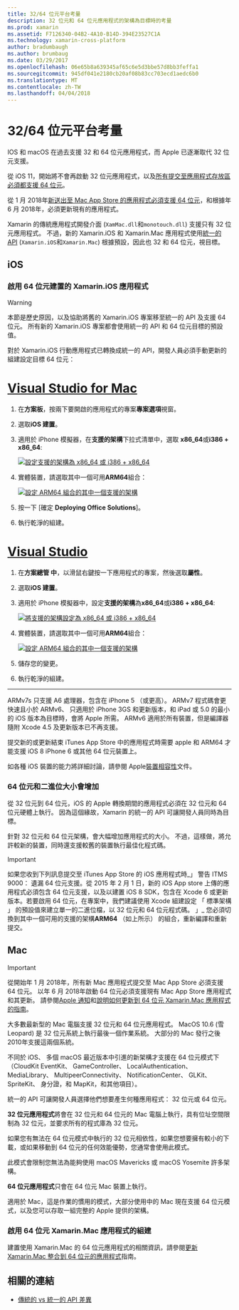 ```yaml
---
title: 32/64 位元平台考量
description: 32 位元和 64 位元應用程式的架構為目標時的考量
ms.prod: xamarin
ms.assetid: F7126340-04B2-4A10-B14D-394E23527C1A
ms.technology: xamarin-cross-platform
author: bradumbaugh
ms.author: brumbaug
ms.date: 03/29/2017
ms.openlocfilehash: 06e65b8a639345af65c6e5d3bbe57d8bb3feffa1
ms.sourcegitcommit: 945df041e2180cb20af08b83cc703ecd1aedc6b0
ms.translationtype: MT
ms.contentlocale: zh-TW
ms.lasthandoff: 04/04/2018
---
```

# <a name="3264-bit-platform-considerations"></a>32/64 位元平台考量

IOS 和 macOS 在過去支援 32 和 64 位元應用程式，而 Apple 已逐漸取代 32 位元支援。

從 iOS 11，開始將不會再啟動 32 位元應用程式，以及[所有提交至應用程式存放區必須都支援 64 位元](https://developer.apple.com/news/?id=06282017b)。

從 1 月 2018年[新送出至 Mac App Store 的應用程式必須支援 64 位元](https://developer.apple.com/news/?id=06282017a)，和根據年 6 月 2018年，必須更新現有的應用程式。

Xamarin 的傳統應用程式開發介面 (`XamMac.dll`和`monotouch.dll`) 支援只有 32 位元應用程式。 不過，新的 Xamarin.iOS 和 Xamarin.Mac 應用程式使用[統一的 API](~/cross-platform/macios/unified/index.md) (`Xamarin.iOS`和`Xamarin.Mac`) 根據預設，因此也 32 和 64 位元，視目標。

## <a name="ios"></a>iOS

<a name="enable-64" />

### <a name="enabling-64-bit-builds-of-xamarinios-apps"></a>啟用 64 位元建置的 Xamarin.iOS 應用程式

> [!WARNING]
> 本節是歷史原因，以及協助將舊的 Xamarin.iOS 專案移至統一的 API 及支援 64 位元。 所有新的 Xamarin.iOS 專案都會使用統一的 API 和 64 位元目標的預設值。

對於 Xamarin.iOS 行動應用程式已轉換成統一的 API，開發人員必須手動更新的組建設定目標 64 位元：

# <a name="visual-studio-for-mactabvsmac"></a>[Visual Studio for Mac](#tab/vsmac)

1. 在**方案板**，按兩下要開啟的應用程式的專案**專案選項**視窗。
2. 選取**iOS 建置**。
3. 適用於 iPhone 模擬器，在**支援的架構**下拉式清單中，選取  **x86\_64**或**i386 + x86\_64**:

   [![設定支援的架構為 x86\_64 或 i386 + x86\_64](Images/Image01.png "Setting Supported architectures to x86\_64 or i386 + x86\_64")](Images/Image01-large.png#lightbox) 

4. 實體裝置，請選取其中一個可用**ARM64**組合：

   [![設定 ARM64 組合的其中一個支援的架構](Images/Image02.png "ARM64 組合的其中一個設定支援的架構")](Images/Image02-large.png#lightbox)

5. 按一下 [確定 **Deploying Office Solutions**]。
6. 執行乾淨的組建。

# <a name="visual-studiotabvswin"></a>[Visual Studio](#tab/vswin)

1. 在**方案總管 中**，以滑鼠右鍵按一下應用程式的專案，然後選取**屬性**。
2. 選取**iOS 建置**。
3. 適用於 iPhone 模擬器中，設定**支援的架構**為**x86\_64**或**i386 + x86\_64**: 

   [![將支援的架構設定為 x86_64 或 i386 + x86\_64](Images/VS02.png "Setting Supported architectures to x86_64 or i386 + x86\_64")](Images/VS02-large.png#lightbox)

4. 實體裝置，請選取其中一個可用**ARM64**組合：
    
   [![設定 ARM64 組合的其中一個支援的架構](Images/VS01.png "ARM64 組合的其中一個設定支援的架構")](Images/VS01-large.png#lightbox)

5. 儲存您的變更。
6. 執行乾淨的組建。

-----

ARMv7s 只支援 A6 處理器，包含在 iPhone 5 （或更高）。 ARMv7 程式碼會更快速且小於 ARMv6、 只適用於 iPhone 3GS 和更新版本，和 iPad 或 5.0 的最小的 iOS 版本為目標時，會將 Apple 所需。 ARMv6 適用於所有裝置，但是編譯器隨附 Xcode 4.5 及更新版本已不再支援。 

提交新的或更新結束 iTunes App Store 中的應用程式時需要 apple 和 ARM64 才能支援 iOS 8 iPhone 6 或其他 64 位元裝置上。

如各種 iOS 裝置的能力將詳細討論，請參閱 Apple[裝置相容性](https://developer.apple.com/library/content/documentation/DeviceInformation/Reference/iOSDeviceCompatibility/DeviceCompatibilityMatrix/DeviceCompatibilityMatrix.html)文件。

### <a name="64-bit-and-binary-size-increases"></a>64 位元和二進位大小會增加

從 32 位元到 64 位元，iOS 的 Apple 轉換期間的應用程式必須在 32 位元和 64 位元硬體上執行。 因為這個緣故，Xamarin 的統一的 API 可讓開發人員同時為目標。

針對 32 位元和 64 位元架構，會大幅增加應用程式的大小。 不過，這樣做，將允許較新的裝置，同時還支援較舊的裝置執行最佳化程式碼。

> [!IMPORTANT]
> 如果您收到下列訊息提交至 iTunes App Store 的 iOS 應用程式時_」 警告 ITMS 9000： 遺漏 64 位元支援。從 2015 年 2 月 1 日，新的 iOS App store 上傳的應用程式必須包含 64 位元支援，以及以建置 iOS 8 SDK，包含在 Xcode 6 或更新版本。若要啟用 64 位元，在專案中，我們建議使用 Xcode 組建設定 「 標準架構 」 的預設值來建立單一的二進位檔，以 32 位元和 64 位元程式碼。 」_ 您必須切換到其中一個可用的支援的架構**ARM64** （如上所示） 的組合，重新編譯和重新提交。

## <a name="mac"></a>Mac

> [!IMPORTANT]
> 從開始年 1 月 2018年，所有新 Mac 應用程式提交至 Mac App Store 必須支援 64 位元。 以年 6 月 2018年啟動 64 位元必須支援現有 Mac App Store 應用程式和其更新。 請參閱[Apple 通知](https://developer.apple.com/news/?id=06282017a)和[說明如何更新到 64 位元 Xamarin.Mac 應用程式的指南](~/cross-platform/macios/32-and-64/mac-64-bit.md)。

大多數最新型的 Mac 電腦支援 32 位元和 64 位元應用程式。   MacOS 10.6 (雪 Leopard) 是 32 位元系統上執行最後一個作業系統。   大部分的 Mac 發行之後 2010年支援這兩個系統。

不同於 iOS、 多個 macOS 最近版本中引進的新架構才支援在 64 位元模式下 （CloudKit EventKit、 GameController、 LocalAuthentication、 MediaLibrary、 MultipeerConnectivity、 NotificationCenter、 GLKit、 SpriteKit、 身分證，和 MapKit，和其他項目）。

統一的 API 可讓開發人員選擇他們想要產生何種應用程式： 32 位元或 64 位元。

**32 位元應用程式**將會在 32 位元和 64 位元的 Mac 電腦上執行，具有位址空間限制為 32 位元，並要求所有的程式庫為 32 位元。

如果您有無法在 64 位元模式中執行的 32 位元相依性，如果您想要擁有較小的下載，或如果移動到 64 位元的任何效能優勢，您通常會使用此模式。

此模式會限制您無法為能夠使用 macOS Mavericks 或 macOS Yosemite 許多架構。

**64 位元應用程式**只會在 64 位元 Mac 裝置上執行。

適用於 Mac，這是作業的慣用的模式，大部分使用中的 Mac 現在支援 64 位元模式，以及您可以存取一組完整的 Apple 提供的架構。

### <a name="enabling-64-bit-builds-of-xamarinmac-apps"></a>啟用 64 位元 Xamarin.Mac 應用程式的組建

建置使用 Xamarin.Mac 的 64 位元應用程式的相關資訊，請參閱[更新 Xamarin.Mac 整合到 64 位元的應用程式](~/cross-platform/macios/32-and-64/mac-64-bit.md)指南。

## <a name="related-links"></a>相關的連結

- [傳統的 vs 統一的 API 差異](https://developer.xamarin.com/releases/ios/api_changes/classic-vs-unified-8.6.0/)
